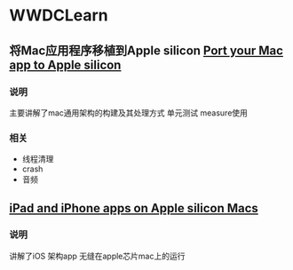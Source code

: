 # WWDCLearn

## 将Mac应用程序移植到Apple silicon [Port your Mac app to Apple silicon](https://developer.apple.com/videos/play/wwdc2020/10214/)
### 说明
主要讲解了mac通用架构的构建及其处理方式
单元测试 measure使用

### 相关
- 线程清理
- crash
- 音频

## [iPad and iPhone apps on Apple silicon Macs](https://developer.apple.com/videos/play/wwdc2020/10114)
### 说明
讲解了iOS 架构app 无缝在apple芯片mac上的运行
